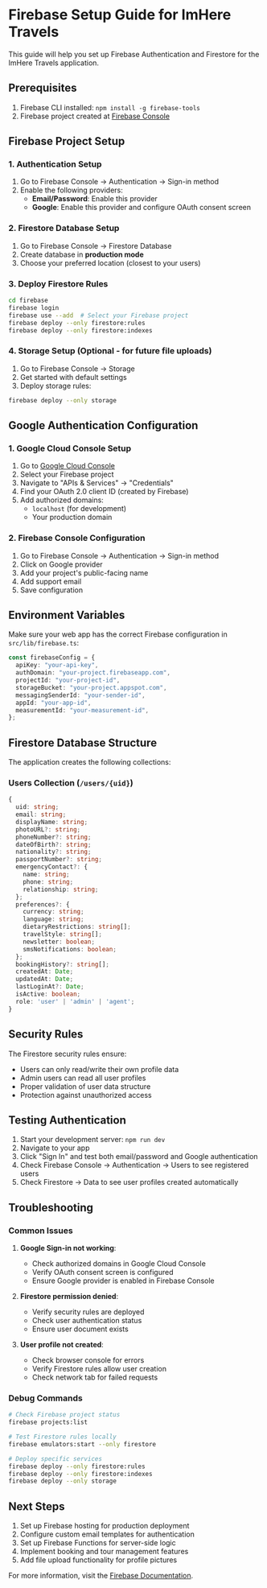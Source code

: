 # Firebase Setup Guide for ImHere Travels

This guide will help you set up Firebase Authentication and Firestore for the ImHere Travels application.

## Prerequisites

1. Firebase CLI installed: `npm install -g firebase-tools`
2. Firebase project created at [Firebase Console](https://console.firebase.google.com)

## Firebase Project Setup

### 1. Authentication Setup

1. Go to Firebase Console → Authentication → Sign-in method
2. Enable the following providers:
   - **Email/Password**: Enable this provider
   - **Google**: Enable this provider and configure OAuth consent screen

### 2. Firestore Database Setup

1. Go to Firebase Console → Firestore Database
2. Create database in **production mode**
3. Choose your preferred location (closest to your users)

### 3. Deploy Firestore Rules

```bash
cd firebase
firebase login
firebase use --add  # Select your Firebase project
firebase deploy --only firestore:rules
firebase deploy --only firestore:indexes
```

### 4. Storage Setup (Optional - for future file uploads)

1. Go to Firebase Console → Storage
2. Get started with default settings
3. Deploy storage rules:

```bash
firebase deploy --only storage
```

## Google Authentication Configuration

### 1. Google Cloud Console Setup

1. Go to [Google Cloud Console](https://console.cloud.google.com)
2. Select your Firebase project
3. Navigate to "APIs & Services" → "Credentials"
4. Find your OAuth 2.0 client ID (created by Firebase)
5. Add authorized domains:
   - `localhost` (for development)
   - Your production domain

### 2. Firebase Console Configuration

1. Go to Firebase Console → Authentication → Sign-in method
2. Click on Google provider
3. Add your project's public-facing name
4. Add support email
5. Save configuration

## Environment Variables

Make sure your web app has the correct Firebase configuration in `src/lib/firebase.ts`:

```typescript
const firebaseConfig = {
  apiKey: "your-api-key",
  authDomain: "your-project.firebaseapp.com",
  projectId: "your-project-id",
  storageBucket: "your-project.appspot.com",
  messagingSenderId: "your-sender-id",
  appId: "your-app-id",
  measurementId: "your-measurement-id",
};
```

## Firestore Database Structure

The application creates the following collections:

### Users Collection (`/users/{uid}`)

```typescript
{
  uid: string;
  email: string;
  displayName: string;
  photoURL?: string;
  phoneNumber?: string;
  dateOfBirth?: string;
  nationality?: string;
  passportNumber?: string;
  emergencyContact?: {
    name: string;
    phone: string;
    relationship: string;
  };
  preferences?: {
    currency: string;
    language: string;
    dietaryRestrictions: string[];
    travelStyle: string[];
    newsletter: boolean;
    smsNotifications: boolean;
  };
  bookingHistory?: string[];
  createdAt: Date;
  updatedAt: Date;
  lastLoginAt?: Date;
  isActive: boolean;
  role: 'user' | 'admin' | 'agent';
}
```

## Security Rules

The Firestore security rules ensure:

- Users can only read/write their own profile data
- Admin users can read all user profiles
- Proper validation of user data structure
- Protection against unauthorized access

## Testing Authentication

1. Start your development server: `npm run dev`
2. Navigate to your app
3. Click "Sign In" and test both email/password and Google authentication
4. Check Firebase Console → Authentication → Users to see registered users
5. Check Firestore → Data to see user profiles created automatically

## Troubleshooting

### Common Issues

1. **Google Sign-in not working**:

   - Check authorized domains in Google Cloud Console
   - Verify OAuth consent screen is configured
   - Ensure Google provider is enabled in Firebase Console

2. **Firestore permission denied**:

   - Verify security rules are deployed
   - Check user authentication status
   - Ensure user document exists

3. **User profile not created**:
   - Check browser console for errors
   - Verify Firestore rules allow user creation
   - Check network tab for failed requests

### Debug Commands

```bash
# Check Firebase project status
firebase projects:list

# Test Firestore rules locally
firebase emulators:start --only firestore

# Deploy specific services
firebase deploy --only firestore:rules
firebase deploy --only firestore:indexes
firebase deploy --only storage
```

## Next Steps

1. Set up Firebase hosting for production deployment
2. Configure custom email templates for authentication
3. Set up Firebase Functions for server-side logic
4. Implement booking and tour management features
5. Add file upload functionality for profile pictures

For more information, visit the [Firebase Documentation](https://firebase.google.com/docs).

